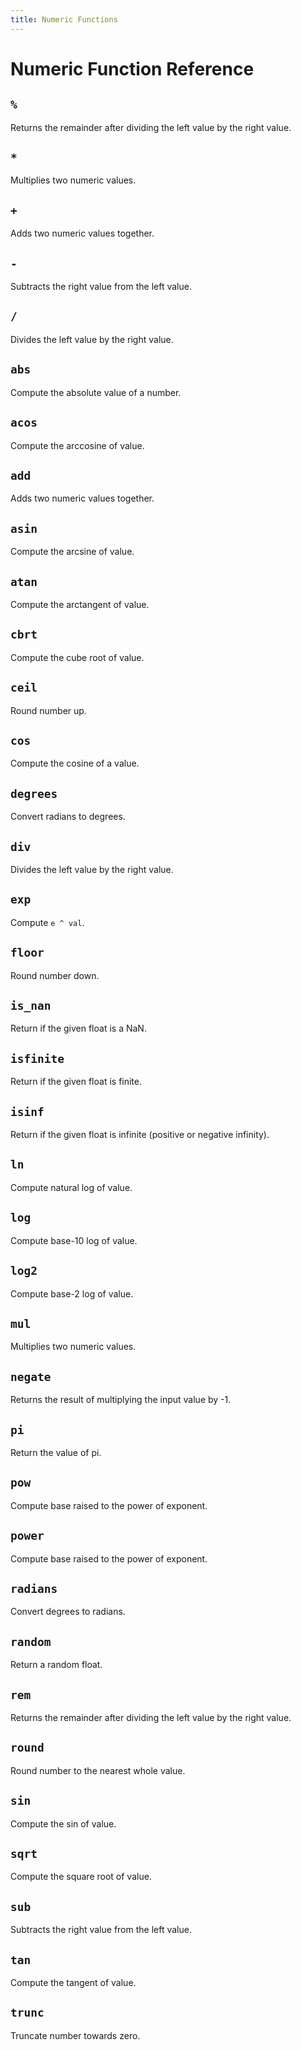 ```yaml
---
title: Numeric Functions
---
```


# Numeric Function Reference

<!-- DOCSGEN_START numeric_functions -->

## `%`

Returns the remainder after dividing the left value by the right value.

## `*`

Multiplies two numeric values.

## `+`

Adds two numeric values together.

## `-`

Subtracts the right value from the left value.

## `/`

Divides the left value by the right value.

## `abs`

Compute the absolute value of a number.

## `acos`

Compute the arccosine of value.

## `add`

Adds two numeric values together.

## `asin`

Compute the arcsine of value.

## `atan`

Compute the arctangent of value.

## `cbrt`

Compute the cube root of value.

## `ceil`

Round number up.

## `cos`

Compute the cosine of a value.

## `degrees`

Convert radians to degrees.

## `div`

Divides the left value by the right value.

## `exp`

Compute `e ^ val`.

## `floor`

Round number down.

## `is_nan`

Return if the given float is a NaN.

## `isfinite`

Return if the given float is finite.

## `isinf`

Return if the given float is infinite (positive or negative infinity).

## `ln`

Compute natural log of value.

## `log`

Compute base-10 log of value.

## `log2`

Compute base-2 log of value.

## `mul`

Multiplies two numeric values.

## `negate`

Returns the result of multiplying the input value by -1.

## `pi`

Return the value of pi.

## `pow`

Compute base raised to the power of exponent.

## `power`

Compute base raised to the power of exponent.

## `radians`

Convert degrees to radians.

## `random`

Return a random float.

## `rem`

Returns the remainder after dividing the left value by the right value.

## `round`

Round number to the nearest whole value.

## `sin`

Compute the sin of value.

## `sqrt`

Compute the square root of value.

## `sub`

Subtracts the right value from the left value.

## `tan`

Compute the tangent of value.

## `trunc`

Truncate number towards zero.


<!-- DOCSGEN_END -->
